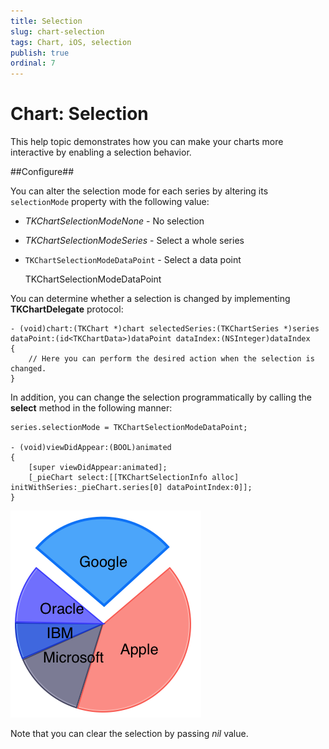 ```yaml
---
title: Selection
slug: chart-selection
tags: Chart, iOS, selection
publish: true
ordinal: 7
---
```


# Chart: Selection

This help topic demonstrates how you can make your charts more interactive by enabling a selection behavior. 

##Configure##

You can alter the selection mode for each series by altering its <code>selectionMode</code> property with the following value:

- *TKChartSelectionModeNone* - No selection
- *TKChartSelectionModeSeries* - Select a whole series
- <code>TKChartSelectionModeDataPoint</code> - Select a data point

	TKChartSelectionModeDataPoint

You can determine whether a selection is changed by implementing **TKChartDelegate** protocol:

	- (void)chart:(TKChart *)chart selectedSeries:(TKChartSeries *)series dataPoint:(id<TKChartData>)dataPoint dataIndex:(NSInteger)dataIndex
	{
		// Here you can perform the desired action when the selection is changed.
	}

In addition, you can change the selection programmatically by calling the **select** method in the following manner:

	series.selectionMode = TKChartSelectionModeDataPoint;

	- (void)viewDidAppear:(BOOL)animated
	{
    	[super viewDidAppear:animated];
    	[_pieChart select:[[TKChartSelectionInfo alloc] initWithSeries:_pieChart.series[0] dataPointIndex:0]];
	}

<img src="../images/chart-selection001.png"/>

Note that you can clear the selection by passing *nil* value.